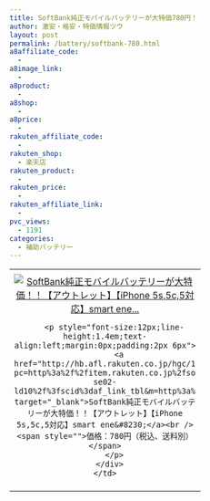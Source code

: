 ```yaml
---
title: SoftBank純正モバイルバッテリーが大特価780円！
author: 激安・格安・特価情報ツウ
layout: post
permalink: /battery/softbank-780.html
a8affiliate_code:
  - 
a8image_link:
  - 
a8product:
  - 
a8shop:
  - 
a8price:
  - 
rakuten_affiliate_code:
  - 
rakuten_shop:
  - 楽天店
rakuten_product:
  - 
rakuten_price:
  - 
rakuten_affiliate_link:
  - 
pvc_views:
  - 1191
categories:
  - 補助バッテリー
---
```

<table border="0" cellpadding="0" cellspacing="0">
  <tr>
    <td valign="top">
      <div style="border:1px none;margin:0px;padding:6px 0px;width:320px;text-align:center;float:left">
        <a href="http://hb.afl.rakuten.co.jp/hgc/12fe8b2d.f743a4d8.12fe8b2e.66d72c88/?pc=http%3a%2f%2fitem.rakuten.co.jp%2fsoftbankselection%2fsb-se02-ld10%2f%3fscid%3daf_link_tbl&m=http%3a%2f%2fm.rakuten.co.jp%2fsoftbankselection%2fi%2f10000281%2f" target="_blank"><img src="http://hbb.afl.rakuten.co.jp/hgb/?pc=http%3a%2f%2fthumbnail.image.rakuten.co.jp%2f%400_mall%2fsoftbankselection%2fcabinet%2fjan_img_02%2fimg82478068_thumb.jpg%3f_ex%3d300x300&m=http%3a%2f%2fthumbnail.image.rakuten.co.jp%2f%400_mall%2fsoftbankselection%2fcabinet%2fjan_img_02%2fimg82478068_thumb.jpg" alt="SoftBank純正モバイルバッテリーが大特価！！【アウトレット】【iPhone 5s,5c,5対応】smart ene..." border="0" style="margin:0px;padding:0px" /></a> 
        
        <p style="font-size:12px;line-height:1.4em;text-align:left;margin:0px;padding:2px 6px">
          <a href="http://hb.afl.rakuten.co.jp/hgc/12fe8b2d.f743a4d8.12fe8b2e.66d72c88/?pc=http%3a%2f%2fitem.rakuten.co.jp%2fsoftbankselection%2fsb-se02-ld10%2f%3fscid%3daf_link_tbl&m=http%3a%2f%2fm.rakuten.co.jp%2fsoftbankselection%2fi%2f10000281%2f" target="_blank">SoftBank純正モバイルバッテリーが大特価！！【アウトレット】【iPhone 5s,5c,5対応】smart ene&#8230;</a><br /><span style="">価格：780円（税込、送料別）</span>
        </p>
      </div>
    </td>
  </tr>
</table>